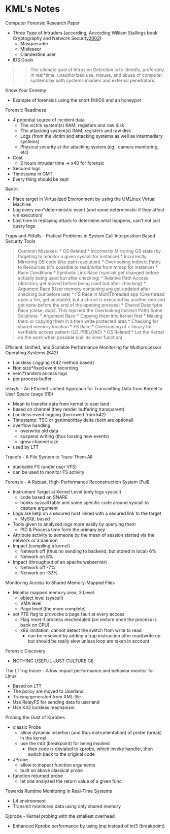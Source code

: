 # KML's Notes #

Computer Forensic Research Paper
  * Three Type of Intruders (according, According William Stallings book Cryptography and Network Security[2003](Stallings.md))
    * Masquerader
    * Misfeasor
    * Clandestine user
  * IDS Goals
> > The ultimate goal of Intrusion Detection is to identify, preferably in real\*time, unauthorized use, misuse, and abuse of computer systems by both systems insiders and external penetrators.

Know Your Ennemy
  * Example of forensics using the snort (N)IDS and an honeypot

Forensic Readiness
  * 4 potential source of incident data
    * The victim system(s) RAM, registers and raw disk
    * The attacking system(s) RAM, registers and raw disk
    * Logs (from the victim and attacking systems as well as intermediary systems)
    * Physical security at the attacking system (eg., camera monitoring, etc)
  * Cost
    * 2 hours intruder time -> x40 for forensic
  * Secured logs
  * Timestamp in GMT
  * Every thing should be kept

ReVirt
  * Place target in Virtualized Environment by using the UMLinux Virtual Machine
  * Log every non\*deterministic event (and some deterministic if they affect vm execution)
  * Lost time in replaying attack to determine what happens, can't not just query logs

Traps and Pitfalls - Pratical Problems in System Call Interposition Based Security Tools

> Common Mistakes:
    * OS Related
      * Incorrectly Mirroring OS state (by forgeting to monitor a given syscall for instance)
      * Incorrectly Mirroring OS code (like path resolution)
      * Overlooking Indirect Paths to Resources (it's possible to read/write from mmap for instance)
    * Race Conditions
      * Symbolic Link Race (symlink get changed before actually being used but after checking)
      * Relative Path Access (directory get moved before being used but after checking)
      * Argument Race (User memory containing arg get updated after checking but before use)
      * FS Race in MultiThreaded app (One thread open a file, get accepted, but a chroot is executed by another one and get done before the end of the opening process)
      * Shared Descriptor Race (close, dup2. This rejoined the Overlooking Indirect Path)
> Some Solutions:
    * Argument Race
      * Copying them into kernel first
      * Making them or copying them in a then write protected area
      * Checking for shared memory location
    * FS Race
      * Overloading of c library for verifiable access pattern (LD\_PRELOAD)
    * OS Related
      * Let the Kernel do the work when possible (call its inner function)

Efficient, Unified, and Scalable Performance Monitoring for Multiprocessor Operating Systems (K42)
  * Lockless Logging (K42 method based)
  * Non size\*fixed event recording
  * semi\*random access logs
  * per process buffer

relayfs - An Efficient Unified Approach for Transmitting Data from Kernel to User Space (page 519)
  * Mean to transfer data from kernel to user land
  * based on channel (they render buffering transparent)
  * Lockless event logging (borrowed from k42)
  * Timestamp: TSC or gettimeofday delta (both are optional)
  * overflow handling
    * overwrite old data
    * suspend writing (thus loosing new events)
    * grow channel size
  * used by LTT

Tracefs - A File System to Trace Them All
  * stackable FS (under user VFS)
  * can be used to monitor FS activity

Forensix - A Robust, High-Performance Reconstruction System (Full)
  * Instrument Target at Kernel Level (only logs syscall)
    * code based on SNARE
    * hooks syscall table and some specific code around syscall to capture argument
  * Logs are ketp on a secured host linked with a secured link to the target
    * MySQL based
  * Tools given to analyzed logs more easily by querying them
    * PID & Process time form the primary key
  * Attribute activity to someone by the mean of session started via the network or a daemon
  * Impact (compiling a kernel)
    * Network off (thus no sending to backend, but stored in local) 6%
    * Network on 8%
  * Impact (throughput of an apache webserver)
    * Network off -7%
    * Network on -37%

Monitoring Access to Shared Memory-Mapped Files
  * Monitor mapped memory area, 3 Level
    * object level (syscall)
    * VMA level
    * Page level	(the more complete)
  * set PTE flag to provocke a page fault at every access
    * Flag reset if process rescheduled (an restore once the process is back on CPU)
    * x86 limitation: cannot detect the switch from write to read
      * can be resolved by adding a trap instruction after read/write op. but should be really slow unless loop are taken in account

Forensic Discovery
  * NOTHING USEFUL JUST CULTURE GE

The LTTng tracer - A low impact performance and behavior monitor for Linux
  * Based on LTT
  * The policy are moved to Userland
  * Tracing generated from XML file
  * Use RelayFS for sending data to userland
  * Use K42 lockless mechanism

Probing the Gust of Kprobes
  * classic Probe
    * allow dynamic insertion (and thus instrumentation) of probe (break) in the kernel
    * use the int3 (breakpoint) for being invoked
      * then code is deviated to kprobe, which invoke handler, then switch back to the original code
  * JProbe
    * allow to inspect function arguments
    * built on above classical probe
  * function returned probe
    * let one analyzed the return value of a given func

Towards Runtime Monitoring In Real-Time Systems
  * L4 environment
  * Transmit monitored data using only shared memory

Djprobe - Kernel probing with the smallest overhead
  * Enhanced Kprobe performance by using jmp instead of int3 (breakpoint)
